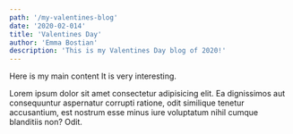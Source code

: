 ```yaml
---
path: '/my-valentines-blog'
date: '2020-02-014'
title: 'Valentines Day'
author: 'Emma Bostian'
description: 'This is my Valentines Day blog of 2020!'
---
```


Here is my main content
It is very interesting.

Lorem ipsum dolor sit amet consectetur adipisicing elit. Ea dignissimos
aut consequuntur aspernatur corrupti ratione, odit similique tenetur
accusantium, est nostrum esse minus iure voluptatum nihil cumque
blanditiis non? Odit.